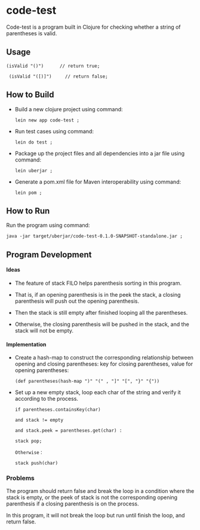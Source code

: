 # code-test

Code-test is a program built in Clojure for checking whether a string of parentheses is valid.


## Usage

`(isValid "()")      // return true;`

` (isValid "([)]")     // return false;`



## How to Build

 - Build a new clojure project using command: 
   
       lein new app code-test ;
 - Run test cases using command: 
   
       lein do test ;
 - Package up the project files and all dependencies into a jar file using command: 
   
       lein uberjar ;
 - Generate a pom.xml file for Maven interoperability using command: 
   
       lein pom ;

## How to Run
 Run the program using command: 

    java -jar target/uberjar/code-test-0.1.0-SNAPSHOT-standalone.jar ;


## Program Development

#### Ideas
- The feature of stack FILO helps parenthesis sorting in this program.

- That is, if an opening parenthesis is in the peek the stack, a closing parenthesis will push out the opening parenthesis.
- Then the stack is still empty after finished looping all the parentheses.
- Otherwise, the closing parenthesis will be pushed in the stack, and the stack will not be empty.

#### Implementation
- Create a hash-map to construct the corresponding relationship between opening and closing parentheses: key for closing parentheses, value for opening parentheses:
 
      (def parentheses(hash-map ")" "(" , "]" "[", "}" "{"))
- Set up a new empty stack, loop each char of the string and verify it according to the process.
 
      if parentheses.containsKey(char) 
  
      and stack != empty 
  
      and stack.peek = parentheses.get(char) :
  
      stack pop;

      Otherwise：
   
      stack push(char)
  

  



### Problems

The program should return false and break the loop in a condition where the stack is empty, or the peek of stack is not the corresponding opening parenthesis if a closing parenthesis is on the process.

In this program, it will not break the loop but run until finish the loop, and return false.



